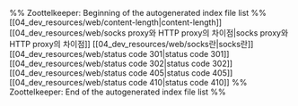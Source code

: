 %% Zoottelkeeper: Beginning of the autogenerated index file list  %%
 [[04_dev_resources/web/content-length|content-length]]
 [[04_dev_resources/web/socks proxy와  HTTP proxy의 차이점|socks proxy와  HTTP proxy의 차이점]]
 [[04_dev_resources/web/socks란|socks란]]
 [[04_dev_resources/web/status code 301|status code 301]]
 [[04_dev_resources/web/status code 302|status code 302]]
 [[04_dev_resources/web/status code 405|status code 405]]
 [[04_dev_resources/web/status code 410|status code 410]]
%% Zoottelkeeper: End of the autogenerated index file list  %%
